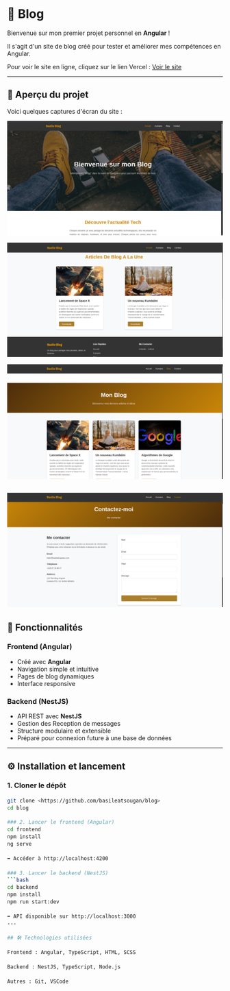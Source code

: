 # 📝 Blog

Bienvenue sur mon premier projet personnel en **Angular** !  

Il s'agit d'un site de blog créé pour tester et améliorer mes compétences en Angular.

Pour voir le site en ligne, cliquez sur le lien Vercel : [Voir le site](https://blog-three-gray-clciveec10.vercel.app/)  

---

## 🌄 Aperçu du projet

Voici quelques captures d'écran du site :

![image 1](./frontend/src/assets/images/bg1.png) 

![image 2](./frontend/src/assets/images/bg2.png) 

![image 3](./frontend/src/assets/images/bg3.png) 

![image 4](./frontend/src/assets/images/bg4.png)
---

## 🚀 Fonctionnalités

### Frontend (Angular)
- Créé avec **Angular**
- Navigation simple et intuitive
- Pages de blog dynamiques
- Interface responsive

### Backend (NestJS)
- API REST avec **NestJS**
- Gestion des Reception de messages
- Structure modulaire et extensible
- Préparé pour connexion future à une base de données
---

## ⚙️ Installation et lancement

### 1. Cloner le dépôt
```bash
git clone <https://github.com/basileatsougan/blog>
cd blog

### 2. Lancer le frontend (Angular)
cd frontend
npm install
ng serve

➡️ Accéder à http://localhost:4200

### 3. Lancer le backend (NestJS)
```bash
cd backend
npm install
npm run start:dev

➡️ API disponible sur http://localhost:3000
---

## 🛠️ Technologies utilisées

Frontend : Angular, TypeScript, HTML, SCSS

Backend : NestJS, TypeScript, Node.js

Autres : Git, VSCode